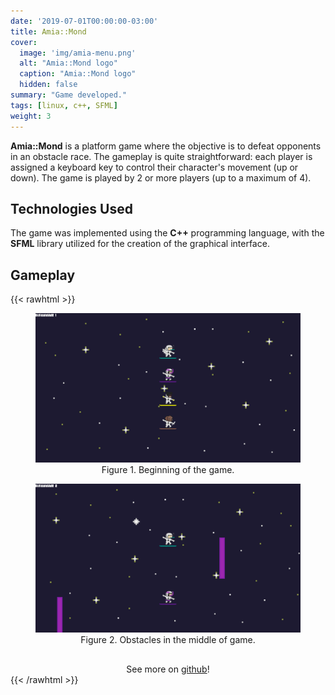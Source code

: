 ```yaml
---
date: '2019-07-01T00:00:00-03:00'
title: Amia::Mond
cover:
  image: 'img/amia-menu.png'
  alt: "Amia::Mond logo"
  caption: "Amia::Mond logo"
  hidden: false
summary: "Game developed."
tags: [linux, c++, SFML]
weight: 3
---
```


**Amia::Mond** is a platform game where the objective is to defeat opponents in an obstacle race. The gameplay is quite straightforward: each player is assigned a keyboard key to control their character's movement (up or down). The game is played by 2 or more players (up to a maximum of 4).

## Technologies Used

The game was implemented using the **C++** programming language, with the **SFML** library utilized for the creation of the graphical interface.

## Gameplay

{{< rawhtml >}}
<figure style="text-align: center;">
  <img src="img/amia-start.png">
  <figcaption>Figure 1. Beginning of the game.</figcaption>
</figure>

<figure style="text-align: center;">
  <img src="img/amia-obstacles.png">
  <figcaption>Figure 2. Obstacles in the middle of game.</figcaption>
</figure>

<div align="center" style="padding-top: 16px">
    See more on <a href="https://github.com/vicnetto/AmiaMond" target="_blank" rel="noopener">github</a>!
</div>
{{< /rawhtml >}}
